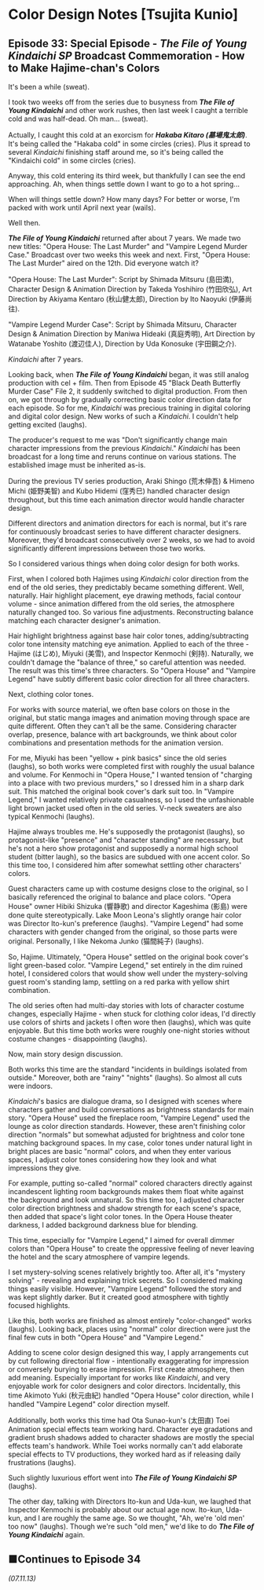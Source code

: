 # **Color Design Notes [Tsujita Kunio]**

## **Episode 33: Special Episode - *The File of Young Kindaichi SP* Broadcast Commemoration - How to Make Hajime-chan's Colors**

It's been a while (sweat).

I took two weeks off from the series due to busyness from ***The File of Young Kindaichi*** and other work rushes, then last week I caught a terrible cold and was half-dead. Oh man... (sweat).

Actually, I caught this cold at an exorcism for ***Hakaba Kitaro (墓場鬼太郎)***. It's being called the "Hakaba cold" in some circles (cries). Plus it spread to several *Kindaichi* finishing staff around me, so it's being called the "Kindaichi cold" in some circles (cries).

Anyway, this cold entering its third week, but thankfully I can see the end approaching. Ah, when things settle down I want to go to a hot spring...

When will things settle down? How many days? For better or worse, I'm packed with work until April next year (wails).

Well then.

***The File of Young Kindaichi*** returned after about 7 years. We made two new titles: "Opera House: The Last Murder" and "Vampire Legend Murder Case." Broadcast over two weeks this week and next. First, "Opera House: The Last Murder" aired on the 12th. Did everyone watch it?

"Opera House: The Last Murder": Script by Shimada Mitsuru (島田満), Character Design & Animation Direction by Takeda Yoshihiro (竹田欣弘), Art Direction by Akiyama Kentaro (秋山健太郎), Direction by Ito Naoyuki (伊藤尚往).

"Vampire Legend Murder Case": Script by Shimada Mitsuru, Character Design & Animation Direction by Maniwa Hideaki (真庭秀明), Art Direction by Watanabe Yoshito (渡辺佳人), Direction by Uda Konosuke (宇田鋼之介).

*Kindaichi* after 7 years.

Looking back, when ***The File of Young Kindaichi*** began, it was still analog production with cel + film. Then from Episode 45 "Black Death Butterfly Murder Case" File 2, it suddenly switched to digital production. From then on, we got through by gradually correcting basic color direction data for each episode. So for me, *Kindaichi* was precious training in digital coloring and digital color design. New works of such a *Kindaichi*. I couldn't help getting excited (laughs).

The producer's request to me was "Don't significantly change main character impressions from the previous *Kindaichi*." *Kindaichi* has been broadcast for a long time and reruns continue on various stations. The established image must be inherited as-is.

During the previous TV series production, Araki Shingo (荒木伸吾) & Himeno Michi (姫野美智) and Kubo Hidemi (窪秀巳) handled character design throughout, but this time each animation director would handle character design.

Different directors and animation directors for each is normal, but it's rare for continuously broadcast series to have different character designers. Moreover, they'd broadcast consecutively over 2 weeks, so we had to avoid significantly different impressions between those two works.

So I considered various things when doing color design for both works.

First, when I colored both Hajimes using *Kindaichi* color direction from the end of the old series, they predictably became something different. Well, naturally. Hair highlight placement, eye drawing methods, facial contour volume - since animation differed from the old series, the atmosphere naturally changed too. So various fine adjustments. Reconstructing balance matching each character designer's animation.

Hair highlight brightness against base hair color tones, adding/subtracting color tone intensity matching eye animation. Applied to each of the three - Hajime (はじめ), Miyuki (美雪), and Inspector Kenmochi (剣持). Naturally, we couldn't damage the "balance of three," so careful attention was needed. The result was this time's three characters. So "Opera House" and "Vampire Legend" have subtly different basic color direction for all three characters.

Next, clothing color tones.

For works with source material, we often base colors on those in the original, but static manga images and animation moving through space are quite different. Often they can't all be the same. Considering character overlap, presence, balance with art backgrounds, we think about color combinations and presentation methods for the animation version.

For me, Miyuki has been "yellow + pink basics" since the old series (laughs), so both works were completed first with roughly the usual balance and volume. For Kenmochi in "Opera House," I wanted tension of "charging into a place with two previous murders," so I dressed him in a sharp dark suit. This matched the original book cover's dark suit too. In "Vampire Legend," I wanted relatively private casualness, so I used the unfashionable light brown jacket used often in the old series. V-neck sweaters are also typical Kenmochi (laughs).

Hajime always troubles me. He's supposedly the protagonist (laughs), so protagonist-like "presence" and "character standing" are necessary, but he's not a hero show protagonist and supposedly a normal high school student (bitter laugh), so the basics are subdued with one accent color. So this time too, I considered him after somewhat settling other characters' colors.

Guest characters came up with costume designs close to the original, so I basically referenced the original to balance and place colors. "Opera House" owner Hibiki Shizuka (響静歌) and director Kageshima (影島) were done quite stereotypically. Lake Moon Leona's slightly orange hair color was Director Ito-kun's preference (laughs). "Vampire Legend" had some characters with gender changed from the original, so those parts were original. Personally, I like Nekoma Junko (猫間純子) (laughs).

So, Hajime. Ultimately, "Opera House" settled on the original book cover's light green-based color. "Vampire Legend," set entirely in the dim ruined hotel, I considered colors that would show well under the mystery-solving guest room's standing lamp, settling on a red parka with yellow shirt combination.

The old series often had multi-day stories with lots of character costume changes, especially Hajime - when stuck for clothing color ideas, I'd directly use colors of shirts and jackets I often wore then (laughs), which was quite enjoyable. But this time both works were roughly one-night stories without costume changes - disappointing (laughs).

Now, main story design discussion.

Both works this time are the standard "incidents in buildings isolated from outside." Moreover, both are "rainy" "nights" (laughs). So almost all cuts were indoors.

*Kindaichi*'s basics are dialogue drama, so I designed with scenes where characters gather and build conversations as brightness standards for main story. "Opera House" used the fireplace room, "Vampire Legend" used the lounge as color direction standards. However, these aren't finishing color direction "normals" but somewhat adjusted for brightness and color tone matching background spaces. In my case, color tones under natural light in bright places are basic "normal" colors, and when they enter various spaces, I adjust color tones considering how they look and what impressions they give.

For example, putting so-called "normal" colored characters directly against incandescent lighting room backgrounds makes them float white against the background and look unnatural. So this time too, I adjusted character color direction brightness and shadow strength for each scene's space, then added that space's light color tones. In the Opera House theater darkness, I added background darkness blue for blending.

This time, especially for "Vampire Legend," I aimed for overall dimmer colors than "Opera House" to create the oppressive feeling of never leaving the hotel and the scary atmosphere of vampire legends.

I set mystery-solving scenes relatively brightly too. After all, it's "mystery solving" - revealing and explaining trick secrets. So I considered making things easily visible. However, "Vampire Legend" followed the story and was kept slightly darker. But it created good atmosphere with tightly focused highlights.

Like this, both works are finished as almost entirely "color-changed" works (laughs). Looking back, places using "normal" color direction were just the final few cuts in both "Opera House" and "Vampire Legend."

Adding to scene color design designed this way, I apply arrangements cut by cut following directorial flow - intentionally exaggerating for impression or conversely burying to erase impression. First create atmosphere, then add meaning. Especially important for works like *Kindaichi*, and very enjoyable work for color designers and color directors. Incidentally, this time Akimoto Yuki (秋元由紀) handled "Opera House" color direction, while I handled "Vampire Legend" color direction myself.

Additionally, both works this time had Ota Sunao-kun's (太田直) Toei Animation special effects team working hard. Character eye gradations and gradient brush shadows added to character shadows are mostly the special effects team's handwork. While Toei works normally can't add elaborate special effects to TV productions, they worked hard as if releasing daily frustrations (laughs).

Such slightly luxurious effort went into ***The File of Young Kindaichi SP*** (laughs).

The other day, talking with Directors Ito-kun and Uda-kun, we laughed that Inspector Kenmochi is probably about our actual age now. Ito-kun, Uda-kun, and I are roughly the same age. So we thought, "Ah, we're 'old men' too now" (laughs). Though we're such "old men," we'd like to do ***The File of Young Kindaichi*** again.

## **■Continues to Episode 34**

*(07.11.13)*